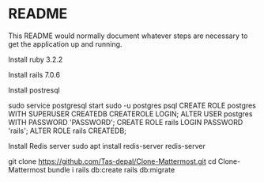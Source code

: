 # README

This README would normally document whatever steps are necessary to get the
application up and running.

Install ruby 3.2.2

Install rails 7.0.6

Install postresql 

sudo service postgresql start
sudo -u postgres psql
CREATE ROLE postgres WITH SUPERUSER CREATEDB CREATEROLE LOGIN;
ALTER USER postgres WITH PASSWORD 'PASSWORD';
CREATE ROLE rails LOGIN PASSWORD 'rails';
ALTER ROLE rails CREATEDB;

Install Redis server
sudo apt install redis-server
redis-server

git clone https://github.com/Tas-depal/Clone-Mattermost.git
cd Clone-Mattermost
bundle i
rails db:create
rails db:migrate
